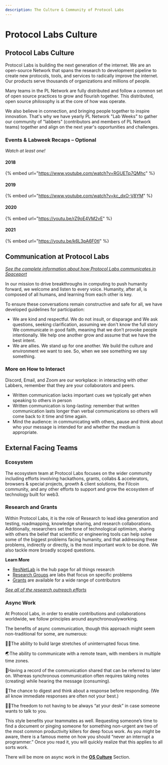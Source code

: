 ```yaml
---
description: The Culture & Community of Protocol Labs
---
```


# Protocol Labs Culture

## Protocol Labs Culture

Protocol Labs is building the next generation of the internet. We are an open-source Network that spans the research to development pipeline to create new protocols, tools, and services to radically improve the internet. Our products serve thousands of organizations and millions of people.

Many teams in the PL Network are fully distributed and follow a common set of open source practices to grow and flourish together. This distributed, open source philosophy is at the core of how was operate.&#x20;

We also believe in connection, and bringing people together to inspire innovation. That's why we have yearly PL Network "Lab Weeks" to gather our community of "labbers" (contributors and members of PL Network teams) together and align on the next year's opportunities and challenges.

### Events & Labweek Recaps – Optional

_Watch at least one!_

#### 2018

{% embed url="https://www.youtube.com/watch?v=RGUETp7QMhc" %}

#### 2019

{% embed url="https://www.youtube.com/watch?v=kc_dxO-V8YM" %}

#### 2020

{% embed url="https://youtu.be/rZ9oE4VM2vE" %}

#### 2021

{% embed url="https://youtu.be/k6L3pA6F0tI" %}

## Communication at Protocol Labs

[_See the complete information about how Protocol Labs communicates in Spaceport_](https://protocol.almanac.io/docs/communication-t5gNj2sm6jShmc8ZGmGxvmB9Iw1WNCCU)

In our mission to drive breakthroughs in computing to push humanity forward, we welcome and listen to every voice. Humanity, after all, is composed of all humans, and learning from each other is key.

To ensure these conversations remain constructive and safe for all, we have developed guidelines for participation:

* We are kind and respectful. We do not insult, or disparage and We ask questions, seeking clarification, assuming we don't know the full story We communicate in good faith, meaning that we don’t provoke people intentionally. We help one another grow and assume that we have the best intent.
* We are allies. We stand up for one another. We build the culture and environment we want to see. So, when we see something we say something.

### More on How to Interact

Discord, Email, and Zoom are our workplace: in interacting with other Labbers, remember that they are your collaborators and peers.

* Written communication lacks important cues we typically get when speaking to others in person
* Written communication is long-lasting: remember that written communication lasts longer than verbal communications so others will come back to it time and time again.
* Mind the audience: in communicating with others, pause and think about who your message is intended for and whether the medium is appropriate.

## External Facing Teams

### Ecosystem

The ecosystem team at Protocol Labs focuses on the wider community including efforts involving hackathons, grants, collabs & accelerators, browsers & special projects, growth & client solutions, the Filcoin community, and any other efforts to support and grow the ecosystem of technology built for web3.

### Research and Grants

Within Protocol Labs, it is the role of Research to lead idea generation and testing, roadmapping, knowledge sharing, and research collaborations. Additionally, researchers set the tone of technological optimism, sharing with others the belief that scientific or engineering tools can help solve some of the biggest problems facing humanity, and that addressing these problems, indirectly or directly, is the most important work to be done. We also tackle more broadly scoped questions.

**Learn More**

* [ResNetLab](https://research.protocol.ai) is the hub page for all things research
* [Research Groups](https://research.protocol.ai/groups/) are labs that focus on specific problems
* [Grants](https://grants.protocol.ai) are available for a wide range of contributors

[_See all of the research outreach efforts_](https://research.protocol.ai/outreach/)

### Async Work

At Protocol Labs, in order to enable contributions and collaborations worldwide, we follow principles around asynchronouslyworking.

The benefits of async communication, though this approach might seem non-traditional for some, are numerous:

👩‍💻The ability to build large stretches of uninterrupted focus time.

🌏The ability to communicate with a remote team, with members in multiple time zones.

📑Having a record of the communication shared that can be referred to later on. Whereas synchronous communication often requires taking notes (creating) while hearing the message (consuming).

🤔The chance to digest and think about a response before responding. (We all know immediate responses are often not your best.)

🚴‍♂️The freedom to not having to be always “at your desk” in case someone wants to talk to you.

This style benefits your teammates as well. Requesting someone’s time to find a document or pinging someone for something non-urgent are two of the most common productivity killers for deep focus work. As you might be aware, there is a famous meme on how you should “never an interrupt a programmer.” Once you read it, you will quickly realize that this applies to all sorts work.

There will be more on async work in the [**OS Culture**](protocol-labs-network/os-culture.md) Section.
